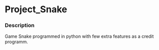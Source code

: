 # Project_Snake
 ### Description
 Game Snake programmed in python with few extra features as a credit programm.

